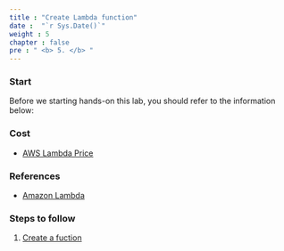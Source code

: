 ```yaml
---
title : "Create Lambda function"
date :  "`r Sys.Date()`" 
weight : 5
chapter : false
pre : " <b> 5. </b> "
---
```

### Start
Before we starting hands-on this lab, you should refer to the information below:

### Cost
- [AWS Lambda Price](https://aws.amazon.com/lambda/pricing/)

### References
- [Amazon Lambda](https://docs.aws.amazon.com/lambda/)

### Steps to follow
1. [Create a fuction](4.1-createtable/)
